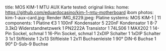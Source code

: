 title: MOS KIM-1 MTU AUX Karte
tested: original
links:
    home: https://github.com/eduardocasino/kim-1-mtu-motherboard
    ibom
photos:
    kim-1-aux-card.jpg: Render
    IMG_6229.jpeg: Platine
systems:
    MOS KIM-1 | 11
components:
    1 Platine €3
    1 100nF Kondensator
    5 220nF Kondensator
    1 8-7 3.3kΩ Widerstandnetzwerk
    1 PN2222A Transistor
    1 74LS06
    1 MAX202
    1 14-Pin Sockel, schmal
    1 16-Pin Sockel, schmal
    1 2xDIP Schalter
    1 1xDIP Schalter
    3 1x1 Stiftleiste
    1 2x13 Stiftleiste
    1 2x11 Buchsenleiste
    1 90° DIN-6 Buchse
    1 90° D-Sub-9 Buchse
